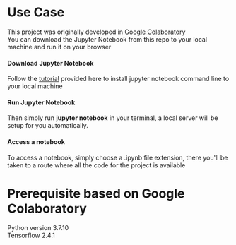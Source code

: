 # Use Case
This project was originally developed in [Google Colaboratory](https://colab.research.google.com/drive/1OhQ9-4WuRjp6bHkwPP3jhBTzlcoCkpvB "Code") <br />
You can download the Jupyter Notebook from this repo to your local machine and run it on your browser
#### Download Jupyter Notebook
Follow the [tutorial](https://jupyter.readthedocs.io/en/latest/install/notebook-classic.html "Jupyter Tutorial") provided here to install jupyter notebook command line to your local machine
#### Run Jupyter Notebook
Then simply run **jupyter notebook** in your terminal, a local server will be setup for you automatically.
#### Access a notebook
To access a notebook, simply choose a .ipynb file extension, there you'll be taken to a route where all the code for the project is available

# Prerequisite based on Google Colaboratory
Python version 3.7.10 <br />
Tensorflow 2.4.1